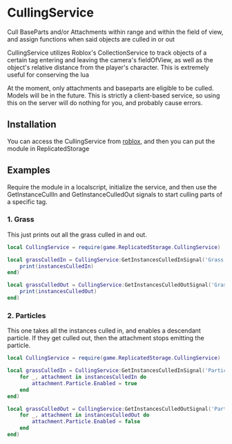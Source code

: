 # CullingService
Cull BaseParts and/or Attachments within range and within the field of view, and assign functions when said objects are culled in or out

CullingService utilizes Roblox's CollectionService to track objects of a certain tag entering and leaving the camera's fieldOfView, as well as the object's relative distance from the player's character. This is extremely useful for conserving the lua

At the moment, only attachments and baseparts are eligible to be culled. Models will be in the future.
This is strictly a client-based service, so using this on the server will do nothing for you, and probably cause errors.

## Installation
You can access the CullingService from [roblox](https://www.roblox.com/library/12498403225/CullingService-Module), and then you can put the module in ReplicatedStorage

## Examples
Require the module in a localscript, initialize the service, and then use the GetInstanceCullIn and GetInstanceCulledOut signals to start culling parts of a specific tag.

### 1. Grass

This just prints out all the grass culled in and out.

```lua
local CullingService = require(game.ReplicatedStorage.CullingService)

local grassCulledIn = CullingService:GetInstancesCulledInSignal('Grass'):Connect(function(instancesCulledIn)
    print(instancesCulledIn)
end)

local grassCulledOut = CullingService:GetInstancesCulledOutSignal('Grass'):Connect(function(instancesCulledOut)
    print(instancesCulledOut)
end)

```
### 2. Particles

This one takes all the instances culled in, and enables a descendant particle. If they get culled out, then the attachment stops emitting the particle.

```lua
local CullingService = require(game.ReplicatedStorage.CullingService)

local grassCulledIn = CullingService:GetInstancesCulledInSignal('Particle'):Connect(function(instancesCulledIn)
    for _, attachment in instancesCulledIn do
        attachment.Particle.Enabled = true
    end
end)

local grassCulledOut = CullingService:GetInstancesCulledOutSignal('Particle'):Connect(function(instancesCulledOut)
    for _, attachment in instancesCulledOut do
        attachment.Particle.Enabled = false
    end
end)

```
